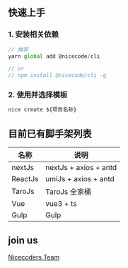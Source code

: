 ## 快速上手

### 1. 安装相关依赖

```js
// 推荐
yarn global add @nicecode/cli

// or
// npm install @nicecode/cli -g
```

### 2. 使用并选择模板

```js
nice create ${项目名称}
```

## 目前已有脚手架列表

| 名称    | 说明                  |
| ------- | --------------------- |
| nextJs  | nextJs + axios + antd |
| ReactJs | umiJs + axios + antd  |
| TaroJs  | TaroJs 全家桶         |
| Vue     | vue3 + ts             |
| Gulp    | Gulp                  |

## join us

[Nicecoders Team](https://github.com/nicecoders/nicecode)
